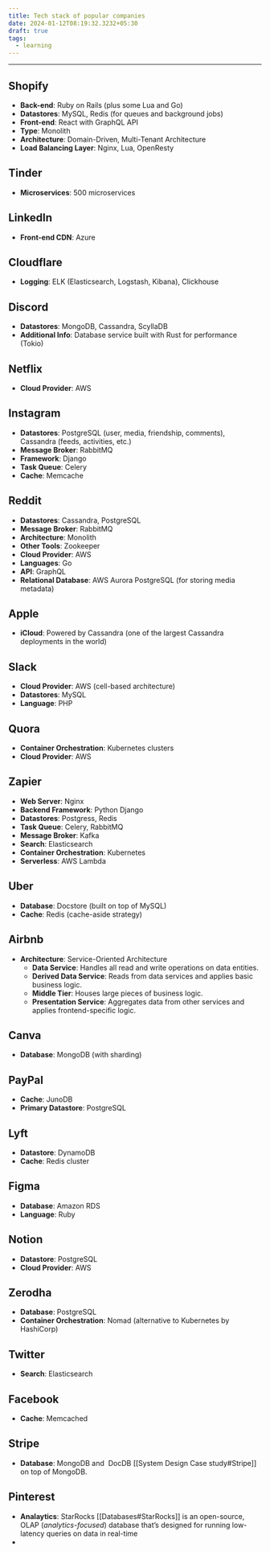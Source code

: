 ```yaml
---
title: Tech stack of popular companies
date: 2024-01-12T08:19:32.3232+05:30
draft: true
tags:
  - learning
---
```


---
## Shopify
- **Back-end**: Ruby on Rails (plus some Lua and Go)
- **Datastores**: MySQL, Redis (for queues and background jobs)
- **Front-end**: React with GraphQL API
- **Type**: Monolith
- **Architecture**: Domain-Driven, Multi-Tenant Architecture
- **Load Balancing Layer**: Nginx, Lua, OpenResty

## Tinder
- **Microservices**: 500 microservices

## LinkedIn
- **Front-end CDN**: Azure

## Cloudflare
- **Logging**: ELK (Elasticsearch, Logstash, Kibana), Clickhouse

## Discord
- **Datastores**: MongoDB, Cassandra, ScyllaDB
- **Additional Info**: Database service built with Rust for performance (Tokio)

## Netflix
- **Cloud Provider**: AWS

## Instagram
- **Datastores**: PostgreSQL (user, media, friendship, comments), Cassandra (feeds, activities, etc.)
- **Message Broker**: RabbitMQ
- **Framework**: Django
- **Task Queue**: Celery
- **Cache**: Memcache

## Reddit
- **Datastores**: Cassandra, PostgreSQL
- **Message Broker**: RabbitMQ
- **Architecture**: Monolith
- **Other Tools**: Zookeeper
- **Cloud Provider**: AWS
- **Languages**: Go
- **API**: GraphQL
- **Relational Database**: AWS Aurora PostgreSQL (for storing media metadata)

## Apple
- **iCloud**: Powered by Cassandra (one of the largest Cassandra deployments in the world)

## Slack
- **Cloud Provider**: AWS (cell-based architecture)
- **Datastores**: MySQL
- **Language**: PHP

## Quora
- **Container Orchestration**: Kubernetes clusters
- **Cloud Provider**: AWS

## Zapier
- **Web Server**: Nginx
- **Backend Framework**: Python Django
- **Datastores**: Postgress, Redis
- **Task Queue**: Celery, RabbitMQ
- **Message Broker**: Kafka
- **Search**: Elasticsearch
- **Container Orchestration**: Kubernetes
- **Serverless**: AWS Lambda

## Uber
- **Database**: Docstore (built on top of MySQL)
- **Cache**: Redis (cache-aside strategy)

## Airbnb
- **Architecture**: Service-Oriented Architecture
  - **Data Service**: Handles all read and write operations on data entities.
  - **Derived Data Service**: Reads from data services and applies basic business logic.
  - **Middle Tier**: Houses large pieces of business logic.
  - **Presentation Service**: Aggregates data from other services and applies frontend-specific logic.

## Canva
- **Database**: MongoDB (with sharding)

## PayPal
- **Cache**: JunoDB
- **Primary Datastore**: PostgreSQL

## Lyft
- **Datastore**: DynamoDB
- **Cache**: Redis cluster

## Figma
- **Database**: Amazon RDS
- **Language**: Ruby

## Notion
- **Datastore**: PostgreSQL
- **Cloud Provider**: AWS

## Zerodha
- **Database**: PostgreSQL
- **Container Orchestration**: Nomad (alternative to Kubernetes by HashiCorp)

## Twitter
- **Search**: Elasticsearch

## Facebook
- **Cache**: Memcached

## Stripe
- **Database**: MongoDB and  DocDB [[System Design Case study#Stripe]]  on top of MongoDB.

## **Pinterest**
- **Analaytics**: StarRocks [[Databases#StarRocks]] is an open-source, OLAP (_analytics-focused_) database that’s designed for running low-latency queries on data in real-time
- 


